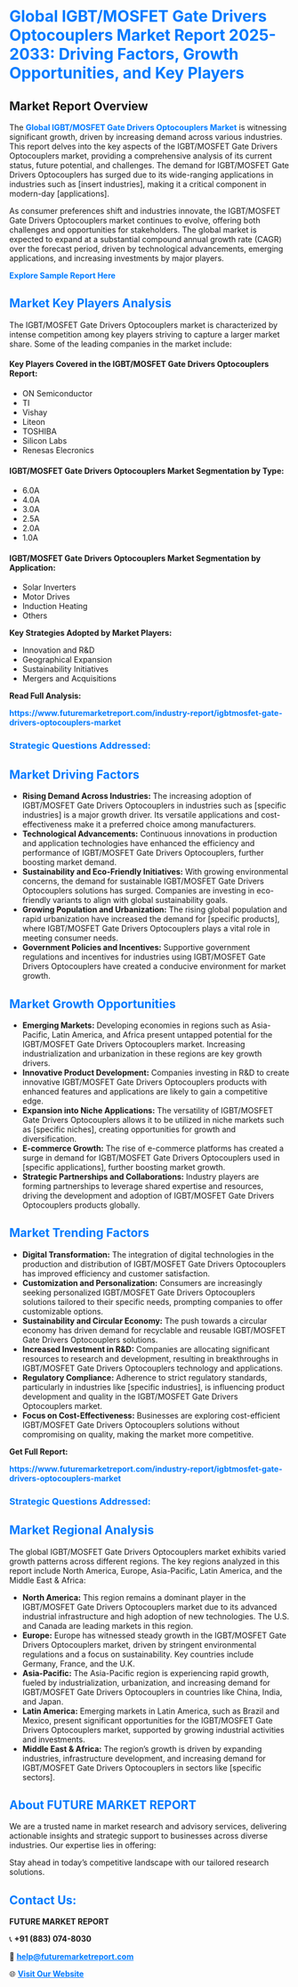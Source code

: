 <h1 style="color: #007BFF;">Global IGBT/MOSFET Gate Drivers Optocouplers Market Report 2025-2033: Driving Factors, Growth Opportunities, and Key Players</h1>

<section id="overview">
<h2>Market Report Overview</h2>
<p>The <a href="https://www.futuremarketreport.com/industry-report/igbtmosfet-gate-drivers-optocouplers-market" style="color: #007BFF; text-decoration: none;"><strong>Global IGBT/MOSFET Gate Drivers Optocouplers Market</strong></a> is witnessing significant growth, driven by increasing demand across various industries. This report delves into the key aspects of the IGBT/MOSFET Gate Drivers Optocouplers market, providing a comprehensive analysis of its current status, future potential, and challenges. The demand for IGBT/MOSFET Gate Drivers Optocouplers has surged due to its wide-ranging applications in industries such as [insert industries], making it a critical component in modern-day [applications].</p>
<p>As consumer preferences shift and industries innovate, the IGBT/MOSFET Gate Drivers Optocouplers market continues to evolve, offering both challenges and opportunities for stakeholders. The global market is expected to expand at a substantial compound annual growth rate (CAGR) over the forecast period, driven by technological advancements, emerging applications, and increasing investments by major players.</p>
</section>

<section id="overview">
<p><a href="https://www.futuremarketreport.com/request-sample/reportId=82387" style="color: #007BFF; text-decoration: none;"><strong>Explore Sample Report Here</strong></a></p>
</section>

<section id="key-players">
<h2 style="color: #007BFF;">Market Key Players Analysis</h2>
<p>The IGBT/MOSFET Gate Drivers Optocouplers market is characterized by intense competition among key players striving to capture a larger market share. Some of the leading companies in the market include:</p>
<h4>Key Players Covered in the IGBT/MOSFET Gate Drivers Optocouplers Report:</h4>
<ul><li>ON Semiconductor</li><li>TI</li><li>Vishay</li><li>Liteon</li><li>TOSHIBA</li><li>Silicon Labs</li><li>Renesas Elecronics</li></ul>
<h4>IGBT/MOSFET Gate Drivers Optocouplers Market Segmentation by Type:</h4>
<ul><li>6.0A</li><li>4.0A</li><li>3.0A</li><li>2.5A</li><li>2.0A</li><li>1.0A</li></ul>

<h4>IGBT/MOSFET Gate Drivers Optocouplers Market Segmentation by Application:</h4>
<ul><li>Solar Inverters</li><li>Motor Drives</li><li>Induction Heating</li><li>Others</li></ul>
<p><strong>Key Strategies Adopted by Market Players:</strong></p>
<ul>
<li>Innovation and R&D</li>
<li>Geographical Expansion</li>
<li>Sustainability Initiatives</li>
<li>Mergers and Acquisitions</li>
</ul>
</section>

<section>
<p><strong>Read Full Analysis: </strong></p><a href="https://www.futuremarketreport.com/industry-report/igbtmosfet-gate-drivers-optocouplers-market" style="color: #007BFF; text-decoration: none;"><strong>https://www.futuremarketreport.com/industry-report/igbtmosfet-gate-drivers-optocouplers-market</strong></a>
<h3 style="color: #007BFF;">Strategic Questions Addressed:</h3>
</section>

<section id="driving-factors">
<h2 style="color: #007BFF;">Market Driving Factors</h2>
<ul>
<li><strong>Rising Demand Across Industries:</strong> The increasing adoption of IGBT/MOSFET Gate Drivers Optocouplers in industries such as [specific industries] is a major growth driver. Its versatile applications and cost-effectiveness make it a preferred choice among manufacturers.</li>
<li><strong>Technological Advancements:</strong> Continuous innovations in production and application technologies have enhanced the efficiency and performance of IGBT/MOSFET Gate Drivers Optocouplers, further boosting market demand.</li>
<li><strong>Sustainability and Eco-Friendly Initiatives:</strong> With growing environmental concerns, the demand for sustainable IGBT/MOSFET Gate Drivers Optocouplers solutions has surged. Companies are investing in eco-friendly variants to align with global sustainability goals.</li>
<li><strong>Growing Population and Urbanization:</strong> The rising global population and rapid urbanization have increased the demand for [specific products], where IGBT/MOSFET Gate Drivers Optocouplers plays a vital role in meeting consumer needs.</li>
<li><strong>Government Policies and Incentives:</strong> Supportive government regulations and incentives for industries using IGBT/MOSFET Gate Drivers Optocouplers have created a conducive environment for market growth.</li>
</ul>
</section>

<section id="growth-opportunities">
<h2 style="color: #007BFF;">Market Growth Opportunities</h2>
<ul>
<li><strong>Emerging Markets:</strong> Developing economies in regions such as Asia-Pacific, Latin America, and Africa present untapped potential for the IGBT/MOSFET Gate Drivers Optocouplers market. Increasing industrialization and urbanization in these regions are key growth drivers.</li>
<li><strong>Innovative Product Development:</strong> Companies investing in R&D to create innovative IGBT/MOSFET Gate Drivers Optocouplers products with enhanced features and applications are likely to gain a competitive edge.</li>
<li><strong>Expansion into Niche Applications:</strong> The versatility of IGBT/MOSFET Gate Drivers Optocouplers allows it to be utilized in niche markets such as [specific niches], creating opportunities for growth and diversification.</li>
<li><strong>E-commerce Growth:</strong> The rise of e-commerce platforms has created a surge in demand for IGBT/MOSFET Gate Drivers Optocouplers used in [specific applications], further boosting market growth.</li>
<li><strong>Strategic Partnerships and Collaborations:</strong> Industry players are forming partnerships to leverage shared expertise and resources, driving the development and adoption of IGBT/MOSFET Gate Drivers Optocouplers products globally.</li>
</ul>
</section>

<section id="trending-factors">
<h2 style="color: #007BFF;">Market Trending Factors</h2>
<ul>
<li><strong>Digital Transformation:</strong> The integration of digital technologies in the production and distribution of IGBT/MOSFET Gate Drivers Optocouplers has improved efficiency and customer satisfaction.</li>
<li><strong>Customization and Personalization:</strong> Consumers are increasingly seeking personalized IGBT/MOSFET Gate Drivers Optocouplers solutions tailored to their specific needs, prompting companies to offer customizable options.</li>
<li><strong>Sustainability and Circular Economy:</strong> The push towards a circular economy has driven demand for recyclable and reusable IGBT/MOSFET Gate Drivers Optocouplers solutions.</li>
<li><strong>Increased Investment in R&D:</strong> Companies are allocating significant resources to research and development, resulting in breakthroughs in IGBT/MOSFET Gate Drivers Optocouplers technology and applications.</li>
<li><strong>Regulatory Compliance:</strong> Adherence to strict regulatory standards, particularly in industries like [specific industries], is influencing product development and quality in the IGBT/MOSFET Gate Drivers Optocouplers market.</li>
<li><strong>Focus on Cost-Effectiveness:</strong> Businesses are exploring cost-efficient IGBT/MOSFET Gate Drivers Optocouplers solutions without compromising on quality, making the market more competitive.</li>
</ul>
</section>

<section>
<p><strong>Get Full Report: </strong></p><a href="https://www.futuremarketreport.com/industry-report/igbtmosfet-gate-drivers-optocouplers-market" style="color: #007BFF; text-decoration: none;"><strong>https://www.futuremarketreport.com/industry-report/igbtmosfet-gate-drivers-optocouplers-market</strong></a>
<h3 style="color: #007BFF;">Strategic Questions Addressed:</h3>
</section>


<section id="regional-analysis">
<h2 style="color: #007BFF;">Market Regional Analysis</h2>
<p>The global IGBT/MOSFET Gate Drivers Optocouplers market exhibits varied growth patterns across different regions. The key regions analyzed in this report include North America, Europe, Asia-Pacific, Latin America, and the Middle East & Africa:</p>
<ul>
<li><strong>North America:</strong> This region remains a dominant player in the IGBT/MOSFET Gate Drivers Optocouplers market due to its advanced industrial infrastructure and high adoption of new technologies. The U.S. and Canada are leading markets in this region.</li>
<li><strong>Europe:</strong> Europe has witnessed steady growth in the IGBT/MOSFET Gate Drivers Optocouplers market, driven by stringent environmental regulations and a focus on sustainability. Key countries include Germany, France, and the U.K.</li>
<li><strong>Asia-Pacific:</strong> The Asia-Pacific region is experiencing rapid growth, fueled by industrialization, urbanization, and increasing demand for IGBT/MOSFET Gate Drivers Optocouplers in countries like China, India, and Japan.</li>
<li><strong>Latin America:</strong> Emerging markets in Latin America, such as Brazil and Mexico, present significant opportunities for the IGBT/MOSFET Gate Drivers Optocouplers market, supported by growing industrial activities and investments.</li>
<li><strong>Middle East & Africa:</strong> The region’s growth is driven by expanding industries, infrastructure development, and increasing demand for IGBT/MOSFET Gate Drivers Optocouplers in sectors like [specific sectors].</li>
</ul>
</section>

<footer>
<h2 style="color: #007BFF;">About FUTURE MARKET REPORT</h2>
<p>We are a trusted name in market research and advisory services, delivering actionable insights and strategic support to businesses across diverse industries. Our expertise lies in offering:</p>

<p>Stay ahead in today’s competitive landscape with our tailored research solutions.</p>

<h2 style="color: #007BFF;">Contact Us:</h2>
<p><strong>FUTURE MARKET REPORT</strong></p>
<p>📞 <strong>+91 (883) 074-8030</strong></p>
<p>📧 <strong><a href="mailto:help@futuremarketreport.com" style="color: #007BFF;">help@futuremarketreport.com</a></strong></p>
<p>🌐 <strong><a href="https://www.futuremarketreport.com/" style="color: #007BFF;">Visit Our Website</a></strong></p>
</footer>